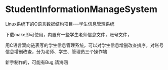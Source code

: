 # StudentInformationManageSystem
Linux系统下的C语言数据结构项目---学生信息管理系统

下载make即可使用，内置有一些学生老师信息文件，账号文件，

用C语言双向链表写的学生信息管理系统，可以对学生信息增删改查排序，对账号信息增删改查，分为老师、学生、管理员三个操作端

新手制作的，可能有Bug,请海涵
